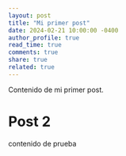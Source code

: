 ```yaml
---
layout: post
title: "Mi primer post"
date: 2024-02-21 10:00:00 -0400
author_profile: true
read_time: true
comments: true
share: true
related: true
---
```


Contenido de mi primer post.
# Post 2
contenido de prueba
